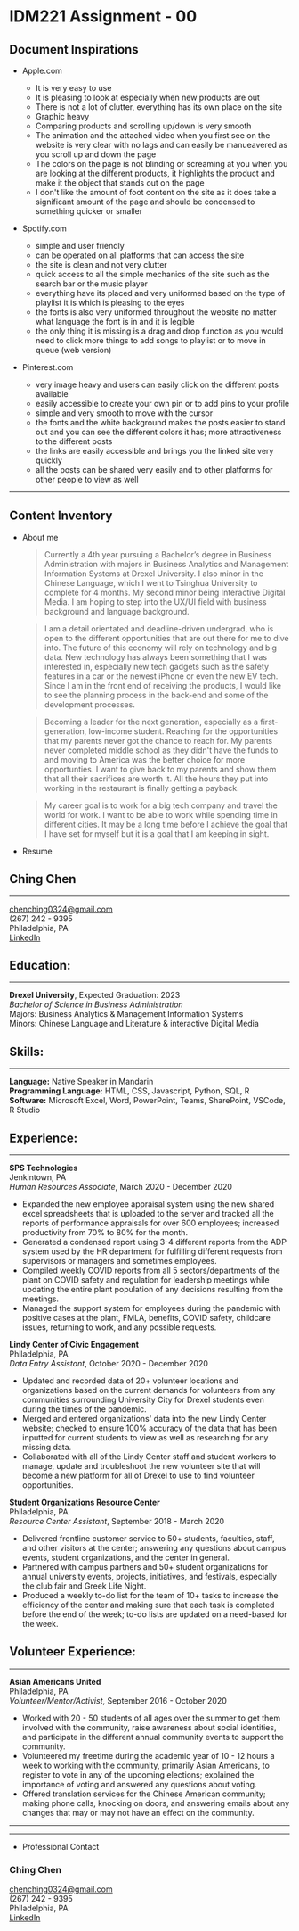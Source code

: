 # IDM221 Assignment - 00 

## Document Inspirations 
- Apple.com
    - It is very easy to use
    - It is pleasing to look at especially when new products are out
    - There is not a lot of clutter, everything has its own place on the site
    - Graphic heavy 
    - Comparing products and scrolling up/down is very smooth
    - The animation and the attached video when you first see on the website is very clear with no lags and can easily be manueavered as you scroll up and down the page
    - The colors on the page is not blinding or screaming at you when you are looking at the different products, it highlights the product and make it the object that stands out on the page
    - I don't like the amount of foot content on the site as it does take a significant amount of the page and should be condensed to something quicker or smaller

- Spotify.com
    - simple and user friendly
    - can be operated on all platforms that can access the site
    - the site is clean and not very clutter 
    - quick access to all the simple mechanics of the site such as the search bar or the music player
    - everything have its placed and very uniformed based on the type of playlist it is which is pleasing to the eyes
    - the fonts is also very uniformed throughout the website no matter what language the font is in and it is legible
    - the only thing it is missing is a drag and drop function as you would need to click more things to add songs to playlist or to move in queue (web version)
- Pinterest.com
    - very image heavy and users can easily click on the different posts available 
    - easily accessible to create your own pin or to add pins to your profile
    - simple and very smooth to move with the cursor
    - the fonts and the white background makes the posts easier to stand out and you can see the different colors it has; more attractiveness to the different posts
    - the links are easily accessible and brings you the linked site very quickly 
    - all the posts can be shared very easily and to other platforms for other people to view as well

---

## Content Inventory
- About me
    > Currently a 4th year pursuing a Bachelor’s degree in Business Administration with majors in Business Analytics and Management Information Systems at Drexel University. I also minor in the Chinese Language, which I went to Tsinghua University to complete for 4 months. My second minor being Interactive Digital Media. I am hoping to step into the UX/UI field with business background and language background.

    > I am a detail orientated and deadline-driven undergrad, who is open to the different opportunities that are out there for me to dive into. The future of this economy will rely on technology and big data. New technology has always been something that I was interested in, especially new tech gadgets such as the safety features in a car or the newest iPhone or even the new EV tech. Since I am in the front end of receiving the products, I would like to see the planning process in the back-end and some of the development processes.

    > Becoming a leader for the next generation, especially as a first-generation, low-income student. Reaching for the opportunities that my parents never got the chance to reach for. My parents never completed middle school as they didn't have the funds to and moving to America was the better choice for more opportunties. I want to give back to my parents and show them that all their sacrifices are worth it. All the hours they put into working in the restaurant is finally getting a payback. 

    > My career goal is to work for a big tech company and travel the world for work. I want to be able to work while spending time in different cities. It may be a long time before I achieve the goal that I have set for myself but it is a goal that I am keeping in sight. 

- Resume
    
## Ching Chen
---
chenching0324@gmail.com             
(267) 242 - 9395            
Philadelphia, PA  
[LinkedIn](https://www.linkedin.com/in/cchen99/)

## Education:
---
**Drexel University**, Expected Graduation: 2023  
_Bachelor of Science in Business Administration_   
Majors: Business Analytics & Management Information Systems   
Minors: Chinese Language and Literature & interactive Digital Media


## Skills:
---
**Language:** Native Speaker in Mandarin   
**Programming Language:** HTML, CSS, Javascript, Python, SQL, R   
**Software:** Microsoft Excel, Word, PowerPoint, Teams, SharePoint, VSCode, R Studio

## Experience:
---
**SPS Technologies**  
Jenkintown, PA  
_Human Resources Associate_, March 2020 - December 2020

- Expanded the new employee appraisal system using the new shared excel spreadsheets that is uploaded to the server and tracked all the reports of performance appraisals for over 600 employees; increased productivity from 70% to 80% for the month.
- Generated a condensed report using 3-4 different reports from the ADP system used by the HR department for fulfilling different requests from supervisors or managers and sometimes employees.
- Compiled weekly COVID reports from all 5 sectors/departments of the plant on COVID safety and regulation for leadership meetings while updating the entire plant population of any decisions resulting from the meetings.
- Managed the support system for employees during the pandemic with positive cases at the plant, FMLA, benefits, COVID safety, childcare issues, returning to work, and any possible requests.

**Lindy Center of Civic Engagement**  
Philadelphia, PA   
_Data Entry Assistant_, October 2020 - December 2020

- Updated and recorded data of 20+ volunteer locations and organizations based on the current demands for volunteers
from any communities surrounding University City for Drexel students even during the times of the pandemic.
- Merged and entered organizations' data into the new Lindy Center website; checked to ensure 100% accuracy of the data that has been inputted for current students to view as well as researching for any missing data.
- Collaborated with all of the Lindy Center staff and student workers to manage, update and troubleshoot the new volunteer site that will become a new platform for all of Drexel to use to find volunteer opportunities.

**Student Organizations Resource Center**  
Philadelphia, PA   
_Resource Center Assistant_, September 2018 - March 2020

- Delivered frontline customer service to 50+ students, faculties, staff, and other visitors at the center; answering any questions about campus events, student organizations, and the center in general.
- Partnered with campus partners and 50+ student organizations for annual university events, projects, initiatives, and festivals, especially the club fair and Greek Life Night.
- Produced a weekly to-do list for the team of 10+ tasks to increase the efficiency of the center and making sure that each task is completed before the end of the week; to-do lists are updated on a need-based for the week.

## Volunteer Experience:
---
**Asian Americans United**  
Philadelphia, PA   
_Volunteer/Mentor/Activist_, September 2016 - October 2020

- Worked with 20 - 50 students of all ages over the summer to get them involved with the community, raise awareness about social identities, and participate in the different annual community events to support the community.
- Volunteered my freetime during the academic year of 10 - 12 hours a week to working with the community, primarily Asian Americans, to register to vote in any of the upcoming elections; explained the importance of voting and answered any questions about voting.
- Offered translation services for the Chinese American community; making phone calls, knocking on doors, and answering emails about any changes that may or may not have an effect on the community.
---
---
- Professional Contact
### Ching Chen
chenching0324@gmail.com             
(267) 242 - 9395            
Philadelphia, PA  
[LinkedIn](https://www.linkedin.com/in/cchen99/)

